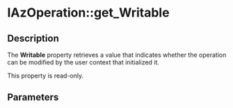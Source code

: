 # IAzOperation::get_Writable

## Description

The **Writable** property retrieves a value that indicates whether the operation can be modified by the user context that initialized it.

This property is read-only.

## Parameters